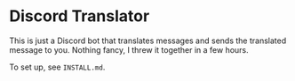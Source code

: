 # Discord Translator

This is just a Discord bot that translates messages and sends the translated message to you. Nothing fancy, I threw it together in a few hours.

To set up, see `INSTALL.md`.
